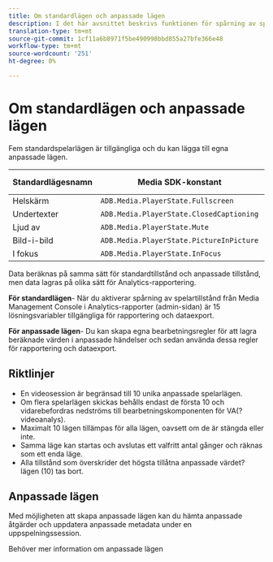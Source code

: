 ```yaml
---
title: Om standardlägen och anpassade lägen
description: I det här avsnittet beskrivs funktionen för spårning av spelartillstånd, inklusive krav och riktlinjer för implementering och rapportering av standardlägen och anpassade spelarlägen.
translation-type: tm+mt
source-git-commit: 1cf11a6b8971f5be490998bbd855a27bfe366e48
workflow-type: tm+mt
source-wordcount: '251'
ht-degree: 0%

---
```



# Om standardlägen och anpassade lägen

Fem standardspelarlägen är tillgängliga och du kan lägga till egna anpassade lägen.

| Standardlägesnamn | Media SDK-konstant | API-namn för mediesamling |
|-----------------------|------------------------------------------|-----------------------------|
| Helskärm | `ADB.Media.PlayerState.Fullscreen` | `fullScreen` |
| Undertexter | `ADB.Media.PlayerState.ClosedCaptioning` | `closedCaptioning` |
| Ljud av | `ADB.Media.PlayerState.Mute` | `mute` |
| Bild-i-bild | `ADB.Media.PlayerState.PictureInPicture` | `pictureInPicture` |
| I fokus | `ADB.Media.PlayerState.InFocus` | `inFocus` |

Data beräknas på samma sätt för standardtillstånd och anpassade tillstånd, men data lagras på olika sätt för Analytics-rapportering.

**För standardlägen**- När du aktiverar spårning av spelartillstånd från Media Management Console i Analytics-rapporter (admin-sidan) är 15 lösningsvariabler tillgängliga för rapportering och dataexport.

**För anpassade lägen**- Du kan skapa egna bearbetningsregler för att lagra beräknade värden i anpassade händelser och sedan använda dessa regler för rapportering och dataexport.

## Riktlinjer

* En videosession är begränsad till 10 unika anpassade spelarlägen.
* Om flera spelarlägen skickas behålls endast de första 10 och vidarebefordras nedströms till bearbetningskomponenten för VA(?videoanalys).
* Maximalt 10 lägen tillämpas för alla lägen, oavsett om de är stängda eller inte.
* Samma läge kan startas och avslutas ett valfritt antal gånger och räknas som ett enda läge.
* Alla tillstånd som överskrider det högsta tillåtna anpassade värdet? lägen (10) tas bort.

## Anpassade lägen

Med möjligheten att skapa anpassade lägen kan du hämta anpassade åtgärder och uppdatera anpassade metadata under en uppspelningssession.

Behöver mer information om anpassade lägen
